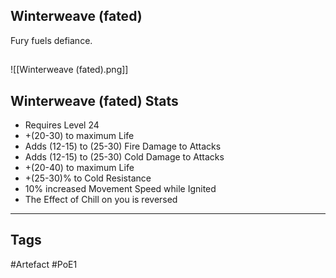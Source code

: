 ## Winterweave (fated)
Fury fuels defiance.
##
![[Winterweave (fated).png]]
## Winterweave (fated) Stats
- Requires Level 24
- +(20-30) to maximum Life
- Adds (12-15) to (25-30) Fire Damage to Attacks
- Adds (12-15) to (25-30) Cold Damage to Attacks
- +(20-40) to maximum Life
- +(25-30)% to Cold Resistance
- 10% increased Movement Speed while Ignited
- The Effect of Chill on you is reversed


---
## Tags
#Artefact
#PoE1